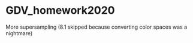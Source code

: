 # GDV_homework2020
More supersampling (8.1 skipped because converting color spaces was a nightmare)
